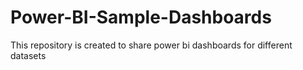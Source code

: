 # Power-BI-Sample-Dashboards

This repository is created to share power bi dashboards for different datasets
